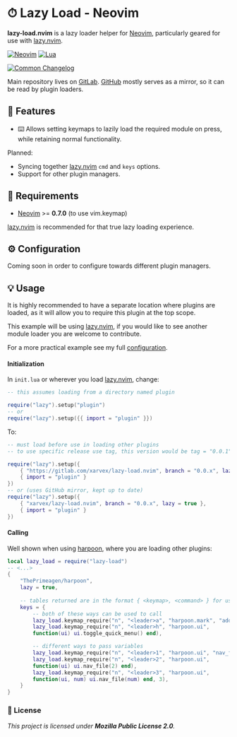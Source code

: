 # ⏱ Lazy Load - Neovim

**lazy-load.nvim** is a lazy loader helper for [Neovim], particularly geared
for use with [lazy.nvim].

[![Neovim](https://img.shields.io/badge/Neovim%200.7%2B-%234f9946?style=for-the-badge&logo=neovim&logoColor=white&labelColor=%230f191f)](https://neovim.io)
[![Lua](https://img.shields.io/badge/Lua-%23f8f8f8?style=for-the-badge&logo=lua&logoColor=%2302027d)](https://www.lua.org)

[![Common Changelog](https://common-changelog.org/badge.svg)](https://common-changelog.org)

Main repository lives on [GitLab](https://gitlab.com/xarvex/lazy-load.nvim).
[GitHub](https://github.com/Xarvex/lazy-load.nvim) mostly serves as a mirror,
so it can be read by plugin loaders.


## 🔱 Features

- ⌨️ Allows setting keymaps to lazily load the required module on press,
while retaining normal functionality.

Planned:

- Syncing together [lazy.nvim] `cmd` and
`keys` options.
- Support for other plugin managers.

## 🔧 Requirements

- [Neovim] >= **0.7.0** (to use vim.keymap)

[lazy.nvim] is recommended for that true lazy loading experience.

## ⚙️ Configuration

Coming soon in order to configure towards different plugin managers.


## 💡 Usage

It is highly recommended to have a separate location where plugins are loaded,
as it will allow you to require this plugin at the top scope.

This example will be using [lazy.nvim], if you would like to see another module
loader you are welcome to contribute.

For a more practical example see my full
[configuration](https://gitlab.com/dotfyls/neovim).


#### Initialization

In `init.lua` or wherever you load [lazy.nvim], change:

```lua
-- this assumes loading from a directory named plugin

require("lazy").setup("plugin")
-- or
require("lazy").setup({{ import = "plugin" }})
```

To:

```lua
-- must load before use in loading other plugins
-- to use specific release use tag, this version would be tag = "0.0.1"

require("lazy").setup({
    { "https://gitlab.com/xarvex/lazy-load.nvim", branch = "0.0.x", lazy = true },
    { import = "plugin" }
})
-- or (uses GitHub mirror, kept up to date)
require("lazy").setup({
    { "xarvex/lazy-load.nvim", branch = "0.0.x", lazy = true },
    { import = "plugin" }
})
```


#### Calling

Well shown when using [harpoon](https://github.com/ThePrimeagen/harpoon),
where you are loading other plugins:

```lua
local lazy_load = require("lazy-load")
-- <...>
{
    "ThePrimeagen/harpoon",
    lazy = true,
    
    -- tables returned are in the format { <keymap>, <command> } for use with lazy.nvim
    keys = {
        -- both of these ways can be used to call
        lazy_load.keymap_require("n", "<leader>a", "harpoon.mark", "add_file"),
        lazy_load.keymap_require("n", "<leader>h", "harpoon.ui",
        function(ui) ui.toggle_quick_menu() end),

        -- different ways to pass variables
        lazy_load.keymap_require("n", "<leader>1", "harpoon.ui", "nav_file", 1),
        lazy_load.keymap_require("n", "<leader>2", "harpoon.ui",
        function(ui) ui.nav_file(2) end),
        lazy_load.keymap_require("n", "<leader>3", "harpoon.ui",
        function(ui, num) ui.nav_file(num) end, 3),
    }
}
```


### 📃 License

_This project is licensed under **Mozilla Public License 2.0**._

[Neovim]: https://neovim.io
[lazy.nvim]: https://github.com/folke/lazy.nvim
